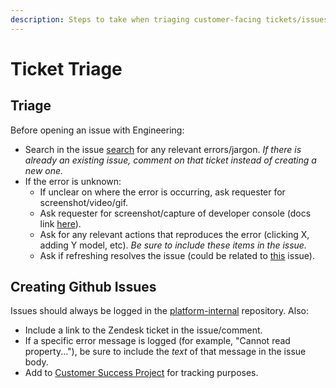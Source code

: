 ```yaml
---
description: Steps to take when triaging customer-facing tickets/issues.
---
```


# Ticket Triage

## Triage

Before opening an issue with Engineering:

* Search in the issue [search](http://github.com/stoplightio/platform-internal/issues) for any relevant errors/jargon. _If there is already an existing issue, comment on that ticket instead of creating a new one._
* If the error is unknown:
  * If unclear on where the error is occurring, ask requester for screenshot/video/gif.
  * Ask requester for screenshot/capture of developer console \(docs link [here](https://support.stoplight.io/hc/en-us/articles/360034152371-Opening-your-browser-s-developer-tools)\).
  * Ask for any relevant actions that reproduces the error \(clicking X, adding Y model, etc\). _Be sure to include these items in the issue._
  * Ask if refreshing resolves the issue \(could be related to [this](https://github.com/stoplightio/platform-internal/issues/2301) issue\).

## Creating Github Issues

Issues should always be logged in the [platform-internal](https://github.com/stoplightio/platform-internal/issues) repository. Also:

* Include a link to the Zendesk ticket in the issue/comment.
* If a specific error message is logged \(for example, "Cannot read property..."\), be sure to include the _text_ of that message in the issue body.
* Add to [Customer Success Project](https://github.com/orgs/stoplightio/projects/5) for tracking purposes.

